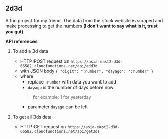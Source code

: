 ## 2d3d
A fun project for my friend. The data from the stock website is scraped and make processing to get the numbers **(I don't want to say what is it, trust you gut)**.

**API references**

1. To add a 3d data 
    - HTTP POST request on `https://asia-east2-d3d-66582.cloudfunctions.net/api/add3d`
    - with JSON body `{ "digit": ":number", "dayago": ":number" }`
    - where
        - replace `:number` with data you want to add
        - `dayago` is the number of days before now 
        > for example: 1 for yesterday
        - parameter `dayago` can be left

2. To get all 3ds data
    - HTTP GET request on `https://asia-east2-d3d-66582.cloudfunctions.net/api/get3ds`

